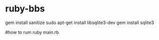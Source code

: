 # ruby-bbs
gem install sanitize
sudo apt-get install libsqlite3-dev
gem install sqlite3


#how to rum
ruby main.rb
